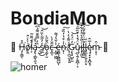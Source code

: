 # BondiaMon

🤑 H̶̡͎͇̄̊͘ͅo̸̗͍͗̀̀̇̂̕l̴͕̽́͂̎̃̚̚a̵̡̢̦͇̖͈͉͑͛̐ ̷̠̺̏̓̿͂̌͌̉͆͘͜͝s̸̤̲͑̓̋͂̀̏̂͝ȯ̵̧̰̙̮̂̃̋̀c̶͓̲͎̋̆̒̀ ̴̞̲̠͖̰̾̌̔́͌é̶͈͇̖̭̳̪̺ͅn̷̟̜̓̇͒̔̒̏̆͘͠ ̸̢̩̪̠͈̟͍̒́͌́̓̔Ģ̷̢͓̺̙̼̓̈́̓͘͝ų̷̪̖͍̗͍̻̦͔̽̈́̽̔͒̏̅̑͠͠i̷̩̹͈͉̇̎̓͛͐̔͋͐̕l̵̻̥̻͍̐̅̈̍͌̌̃́͘͠l̵̡̼̜̜̬̝̤͙͑́ę̷͉͙̞͙̪̬̘̾̅̂ṃ̵̞̩̇̑  🤑

![homer](https://user-images.githubusercontent.com/116563107/197704921-bba044f5-80ec-4d3e-b428-6a6ce6fa0e7f.gif)
